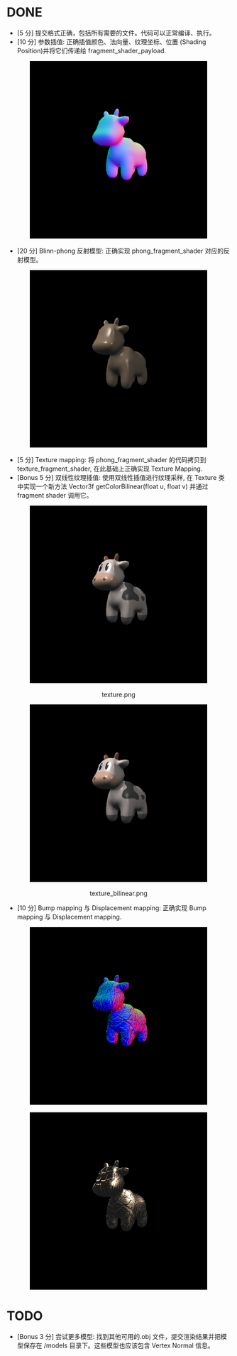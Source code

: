 # DONE
- [5 分] 提交格式正确，包括所有需要的文件。代码可以正常编译、执行。
- [10 分] 参数插值: 正确插值颜色、法向量、纹理坐标、位置 (Shading Position)并将它们传递给 fragment_shader_payload.

<p align="center">
    <img src="output/normal.png" width="400" alt="normal.png">
</p>

- [20 分] Blinn-phong 反射模型: 正确实现 phong_fragment_shader 对应的反射模型。

<p align="center">
    <img src="output/phong.png" width="400" alt="phong.png">
</p>

- [5 分] Texture mapping: 将 phong_fragment_shader 的代码拷贝到 texture_fragment_shader, 在此基础上正确实现 Texture Mapping.
- [Bonus 5 分] 双线性纹理插值: 使用双线性插值进行纹理采样, 在 Texture 类中实现一个新方法 Vector3f getColorBilinear(float u, float v) 并通过 fragment shader 调用它。

<p align="center">
    <img src="output/texture.png" width="400" alt="texture.png">
    <p align="center">texture.png</p>
</p>

<p align="center">
    <img src="output/texture_bilinear.png" width="400" alt="texture_bilinear.png">
    <p align="center">texture_bilinear.png</p>
</p>

- [10 分] Bump mapping 与 Displacement mapping: 正确实现 Bump mapping 与 Displacement mapping.

<p align="center">
    <img src="output/bump.png" width="400" alt="bump.png">
</p>
<p align="center">
    <img src="output/displacement.png" width="400" alt="displacement.png">
</p>

# TODO
- [Bonus 3 分] 尝试更多模型: 找到其他可用的.obj 文件，提交渲染结果并把模型保存在 /models 目录下。这些模型也应该包含 Vertex Normal 信息。
